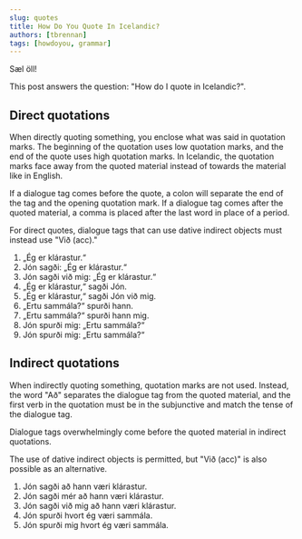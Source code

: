 ```yaml
---
slug: quotes
title: How Do You Quote In Icelandic?
authors: [tbrennan]
tags: [howdoyou, grammar]
---
```


Sæl öll!

This post answers the question: "How do I quote in Icelandic?".

## Direct quotations

When directly quoting something, you enclose what was said in quotation marks. The beginning of the quotation uses low quotation marks, and the end of the quote uses high quotation marks. In Icelandic, the quotation marks face away from the quoted material instead of towards the material like in English.

<!-- truncate -->

If a dialogue tag comes before the quote, a colon will separate the end of the tag and the opening quotation mark. If a dialogue tag comes after the quoted material, a comma is placed after the last word in place of a period.

For direct quotes, dialogue tags that can use dative indirect objects must instead use "Við (acc)."

1. „Ég er klárastur.“
2. Jón sagði: „Ég er klárastur.“
3. Jón sagði við mig: „Ég er klárastur.“
4. „Ég er klárastur,“ sagði Jón.
5. „Ég er klárastur,“ sagði Jón við mig.
6. „Ertu sammála?“ spurði hann.
7. „Ertu sammála?“ spurði hann mig.
8. Jón spurði mig: „Ertu sammála?“
9. Jón spurði mig: „Ertu sammála?“

## Indirect quotations

When indirectly quoting something, quotation marks are not used. Instead, the word "Að" separates the dialogue tag from the quoted material, and the first verb in the quotation must be in the subjunctive and match the tense of the dialogue tag.

Dialogue tags overwhelmingly come before the quoted material in indirect quotations.

The use of dative indirect objects is permitted, but "Við (acc)" is also possible as an alternative.

1. Jón sagði að hann væri klárastur.
2. Jón sagði mér að hann væri klárastur.
3. Jón sagði við mig að hann væri klárastur.
4. Jón spurði hvort ég væri sammála.
5. Jón spurði mig hvort ég væri sammála.
